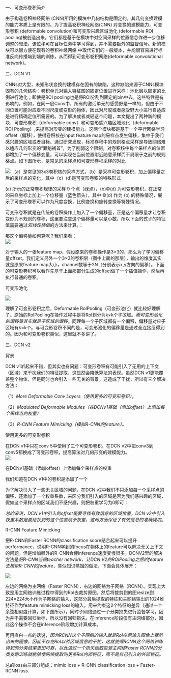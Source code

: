 一、可变形卷积简介

由于构造卷积神经网络 (CNN)所用的模块中几何结构是固定的，其几何变换建模的能力本质上是有限的。为了提高卷积神经网络(CNN) 对变换的建模能力，可变形卷积 (deformable convolution)和可变形兴趣区域池化 (deformable ROI pooling)被创造出来。它们都是基于在模块中对空间采样的位置信息作进一步位移调整的想法，该位移可在目标任务中学习得到，并不需要额外的监督信号。新的模块可以很方便在现有的卷积神经网络
中取代它们的一般版本，并能很容易进行标准反向传播端到端的训练，从而得到可变形卷积网络(deformable convolutional network)。


二、DCN V1

CNNs对大型，未知形状变换的建模存在固有的缺陷，这种缺陷来源于CNNs模块固有的几何结构：卷积单元对输入特征图的固定位置进行采样；池化层以固定的比例进行池化；即使是ROI
pooling也是将ROI分割到固定的bin中去。这些特性是有影响的，例如，在同一层Conv中，所有的激活单元的感受野是一样的，但由于不同位置可能对应着不同尺度或变形的物体，因此对尺度或者感受野大小进行自适应是进行精确定位所需要的。为了解决或者减轻这个问题，本文提出了两种新的模块，可变形卷积（deformable
conv）和可变形感兴趣区域池化（deformable ROI Pooling）,来提高对形变的建模能力。这两个模块都是基于一个平行网络学习offset（偏移），使得卷积核在input
feature map的采样点发生偏移，集中于我们感兴趣的区域或者目标。通过研究发现，标准卷积中的规则格点采样是导致网络难以适应几何形变的“罪魁祸首”，为了削弱这个限制，对卷积核中每个采样点的位置都增加了一个偏移变量，可以实现在当前位置附近随意采样而不局限于之前的规则格点。如下图所示，是常见的采样点和可变形卷积采样的对比

![](images/1-1626325005556.jpg)
（a）是常见的3x3卷积核的采样方式，（b）是采样可变形卷积，加上偏移量之后的采样点的变化，其中（c）(d)是可变形卷积的特殊形式

(a) 所示的正常卷积规律的采样 9 个点（绿点），(b)©(d)
为可变形卷积，在正常的采样坐标上加上一个位移量（蓝色箭头），其中 ©(d) 作为 (b)
的特殊情况，展示了可变形卷积可以作为尺度变换，比例变换和旋转变换等特殊情况。

可变形卷积就是在传统的卷积操作上加入了一个偏移量，正是这个偏移量才让卷积变形为不规则的卷积，这里要注意这个偏移量可以是小数，所以下面的式子的特征值需要通过*双线性插值*的方法来计算。：

那这个偏移量如何算呢？我们来看：  
![](images/2-1626325009401.jpg)

对于输入的一张feature
map，假设原来的卷积操作是3×3的，那么为了学习偏移量offset，我们定义另外一个3×3的卷积层（图中上面的那层），输出的维度其实就是原来feature
map大小，channel数等于2N（分别表示x,y方向的偏移）。下面的可变形卷积可以看作先基于上面那部分生成的offset做了一个插值操作，然后再执行普通的卷积。

可变形池化

![](images/3-1626325011962.jpg)

理解了可变形卷积之后，Deformable
RoIPooling（可变形池化）就比较好理解了。原始的RoIPooling在操作过程中是将RoI划分为k×k个子区域。*而可变形池化的偏移量其实就是子区域的偏移*。同理每一个子区域都有一个偏移，偏移量对应子区域有k×k个。与可变形卷积不同的是，可变形池化的偏移量是通过全连接层得到的。因为和可变形卷积类似，这里就不多讲了。

三、DCN v2

背景

DCN
v1听起来不错，但其实也有问题：可变形卷积有可能引入了无用的上下文（区域）来干扰我们的特征提取，这显然会降低算法的表现。虽然DCN
v1更能覆盖整个物体，但是同时也会引入一些无关的背景，这造成了干扰，所以有三个解决方法：

（1）*More Deformable Conv Layers（使用更多的可变形卷积）*。

（2）*Modulated Deformable
Modules（在DCNv1基础（添加offset）上添加每个采样点的权重）*

（3）*R-CNN Feature Mimicking（模拟R-CNN的feature）。*

使用更多的可变形卷积

在DCN v1中只在conv 5中使用了三个可变形卷积，在DCN
v2中把conv3到conv5都换成了可变形卷积，提高算法对几何形变的建模能力。  
![](images/4-1626325014310.jpg)

在DCNv1基础（添加offset）上添加每个采样点的权重

我们知道在DCN v1中的卷积是添加了一个

为了解决引入了一些无关区域的问题，在DCN
v2中我们不只添加每一个采样点的偏移，还添加了一个权重系数​，来区分我们引入的区域是否为我们感兴趣的区域，假如这个采样点的区域我们不感兴趣，则把权重学习为0即可：

*总的来说，DCN v1中引入的offset是要寻找有效信息的区域位置，DCN
v2中引入权重系数是要给找到的这个位置赋予权重，这两方面保证了有效信息的准确提取*。

R-CNN Feature Mimicking

把R-CNN和Faster RCNN的classification
score结合起来可以提升performance，说明R-CNN学到的focus在物体上的feature可以解决无关上下文的问题。但是增加额外的R-CNN会使inference速度变慢很多。DCNV2里的解决方法是*把R-CNN当做teacher
network，让DCN
V2的ROIPooling之后的feature去模拟R-CNN的feature*，类似知识蒸馏的做法，下面会具体展开：

![](images/5-1626325016183.jpg)

左边的网络为主网络（Faster
RCNN），右边的网络为子网络（RCNN）。实现上大致是用主网络训练过程中得到的RoI去裁剪原图，然后将裁剪到的图resize到224×224大小作为子网络的输入，这部分最后提取的特征和主网络输出的1024维特征作为feature
mimicking
loss的输入，用来约束这2个特征的差异（通过一个余弦相似度计算，如下图所示），同时子网络通过一个分类损失进行监督学习，因为并不需要回归坐标，所以没有回归损失。在inference阶段仅有主网络部分，因此这个操作不会在inference阶段增加计算成本。

再用直白一点的话说，*因为RCNN这个子网络的输入就是RoI在原输入图像上裁剪出来的图像，因此不存在RoI以外区域信息的干扰，这就使得RCNN这个网络训练得到的分类结果更加可靠，以此通过一个损失函数监督主网络Faster
RCNN的分类支路训练就能够使网络提取到更多RoI内部特征，而不是自己引入的外部特征。*

总的loss由三部分组成：mimic loss + R-CNN classification loss + Faster-RCNN loss.